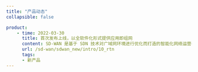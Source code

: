 ```yaml
---
title: "产品动态"
collapsible: false

product:
    - time: 2022-03-30
      title: 首次发布上线，以全软件化形式提供应用即组网
      content: SD-WAN 是基于 SDN 技术对广域网环境进行优化而打造的智能化网络运营平台，为用户提供分支互联和企业上云等服务。企业总部、分支机构零配置部署光盒 CPE 以及云计算虚拟机部署 vCPE（virtual CPE），就近接入可快速扩容的 VPE 接入点，快速构建企业总部分支互联和企业上云的专属网络。
      url: /sd-wan/sdwan_new/intro/10_rtn
      tags:
      - 新产品 
---
```


<!-- 设置上述参数可生成产品动态页  -->

